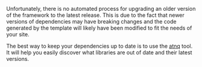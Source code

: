 Unfortunately, there is no automated process for upgrading an older version of the framework to the latest release.
This is due to the fact that newer versions of dependencies may have breaking changes and the code generated by
the template will likely have been modified to fit the needs of your site.

The best way to keep your dependencies up to date is to use the [atnq](https://github.com/liquidz/antq) tool.
It will help you easily discover what libraries are out of date and their latest versions.

